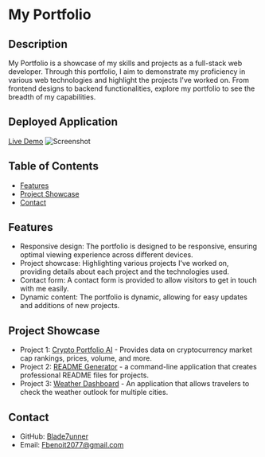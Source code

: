 # My Portfolio

## Description
My Portfolio is a showcase of my skills and projects as a full-stack web developer. Through this portfolio, I aim to demonstrate my proficiency in various web technologies and highlight the projects I've worked on. From frontend designs to backend functionalities, explore my portfolio to see the breadth of my capabilities.

## Deployed Application
[Live Demo](https://preeminent-vacherin-4c31b2.netlify.app/#about/)
![Screenshot](https://github.com/Blade7unner/ReactVerse-Portfolio/assets/145617666/73923aad-49dd-4996-9c15-85f69bf752e6)



## Table of Contents

- [Features](#features)
- [Project Showcase](#project-showcase)
- [Contact](#contact)


## Features

- Responsive design: The portfolio is designed to be responsive, ensuring optimal viewing experience across different devices.
- Project showcase: Highlighting various projects I've worked on, providing details about each project and the technologies used.
- Contact form: A contact form is provided to allow visitors to get in touch with me easily.
- Dynamic content: The portfolio is dynamic, allowing for easy updates and additions of new projects.

## Project Showcase

- Project 1: [Crypto Portfolio AI](https://github.com/Blade7unner/Crypto-Portfolio-AI) - Provides data on cryptocurrency market cap rankings, prices, volume, and more.
- Project 2: [README Generator](https://github.com/Blade7unner/Readmegenerator) - a command-line application that creates professional README files for projects.
- Project 3: [Weather Dashboard](https://github.com/Blade7unner/Weather-Dashboard) - An application that allows travelers to check the weather outlook for multiple cities.

## Contact

- GitHub: [Blade7unner](https://github.com/blade7unner)
- Email: [Fbenoit2077@gmail.com](mailto:fbenoi2077@gmail.com)
  

